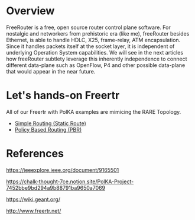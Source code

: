 # Overview

FreeRouter is a free, open source router control plane software. For nostalgic and networkers from prehistoric era (like me), freeRouter besides Ethernet, is able to handle HDLC, X25, frame-relay, ATM encapsulation. Since it handles packets itself at the socket layer, it is independent of underlying Operation System capabilities. We will see in the next articles how freeRouter subtlety leverage this inherently independence to connect different data-plane such as OpenFlow, P4 and other possible data-plane that would appear in the near future.

# Let's hands-on Freertr

All of our Freertr with PolKA examples are mimicing the RARE Topology. 

* [Simple Routing (Static Route)](./rare-simple-test/)
* [Policy Based Routing (PBR)](./rare-simple-test/)

# References

https://ieeexplore.ieee.org/document/9165501

https://chalk-thought-7ce.notion.site/PolKA-Project-7452bbe9bd294a9b88791ba9650a7069

https://wiki.geant.org/

http://www.freertr.net/
